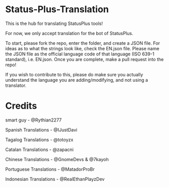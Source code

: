 # Status-Plus-Translation

This is the hub for translating StatusPlus tools!

For now, we only accept translation for the bot of StatusPlus. 

To start, please fork the repo, enter the folder, and create a JSON file. For ideas as to what the strings look like, check the EN.json file. Please name the JSON file as the official language code of that language (ISO 639-1 standard), i.e. EN.json. Once you are complete, make a pull request into the repo!  

If you wish to contribute to this, please do make sure you actually understand the language you are adding/modifying, and not using a translator.

# Credits

smart guy -                    @Rythian2277

Spanish Translations -         @IJustDavi 

Tagalog Translations -         @totoyzx 

Catalan Translations -         @zapacni 

Chinese Translations -         @GnomeDevs & @7kayoh 

Portuguese Translations -      @MatadorProBr 

Indonesian Translations -      @RealEthanPlayzDev 
